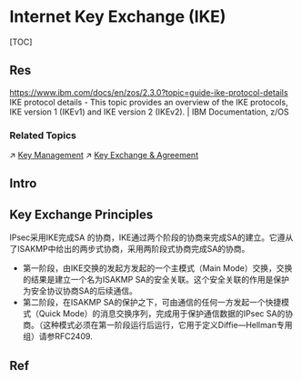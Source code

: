 # Internet Key Exchange (IKE)

[TOC]



## Res

https://www.ibm.com/docs/en/zos/2.3.0?topic=guide-ike-protocol-details
IKE protocol details - This topic provides an overview of the IKE protocols, IKE version 1 (IKEv1) and IKE version 2 (IKEv2). | IBM Documentation, z/OS

### Related Topics
↗ [Key Management](../../../../../🚬%20Cryptology/Key%20Management/Key%20Management.md)
↗ [Key Exchange & Agreement](../../../../../🚬%20Cryptology/Key%20Management/📌%20Key%20Management%20Life%20Circle/👥%20Key%20Exchange%20&%20Agreement/Key%20Exchange%20&%20Agreement.md)



## Intro



## Key Exchange Principles
IPsec采用IKE完成SA 的协商，IKE通过两个阶段的协商来完成SA的建立。它遵从了ISAKMP中给出的两步式协商，采用两阶段式协商完成SA的协商。
- 第一阶段，由IKE交换的发起方发起的一个主模式（Main Mode）交换，交换的结果是建立一个名为ISAKMP SA的安全关联。这个安全关联的作用是保护为安全协议协商SA的后续通信。
- 第二阶段，在ISAKMP SA的保护之下，可由通信的任何一方发起一个快捷模式（Quick Mode）的消息交换序列，完成用于保护通信数据的IPsec SA的协商。（这种模式必须在第一阶段运行后运行，它用于定义Diffie—Hellman专用组）请参RFC2409.



## Ref

[👍 Does IPSec use IKE or ISAKMP? | StackExchange - Information Security]: https://security.stackexchange.com/q/35872/298278
[ISAKMP and IkE | Cisco]: https://learningnetwork.cisco.com/s/question/0D53i00000KsuAGCAZ/isakmp-and-ike
[What's the difference between IKE and ISAKMP ? | StackExchange - Network Engineering]: https://networkengineering.stackexchange.com/q/1/92965
